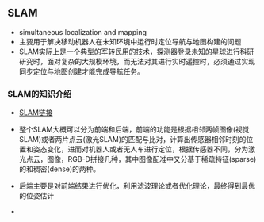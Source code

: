 ## SLAM

* simultaneous localization and mapping
* 主要用于解决移动机器人在未知环境中运行时定位导航与地图构建的问题
* SLAM实际上是一个典型的军转民用的技术，探测器登录未知的星球进行科研研究时，面对复杂的大规模环境，而无法对其进行实时遥控时，必须通过实现同步定位与地图创建才能完成导航任务。

### SLAM的知识介绍

* [SLAM链接](https://www.zhihu.com/question/58214449/answer/499085817)
* 整个SLAM大概可以分为前端和后端，前端的功能是根据相邻两帧图像(视觉SLAM)或者两片点云(激光SLAM)的匹配与比对，计算出传感器相邻时刻的位置和姿态变化，进而对机器人或者无人车进行定位，根据传感器不同，分为激光点云，图像，RGB-D拼接几种，其中图像配准中又分基于稀疏特征(sparse)的和稠密(dense)的两种。
* 后端主要是对前端结果进行优化，利用滤波理论或者优化理论，最终得到最优的位姿估计

* 
